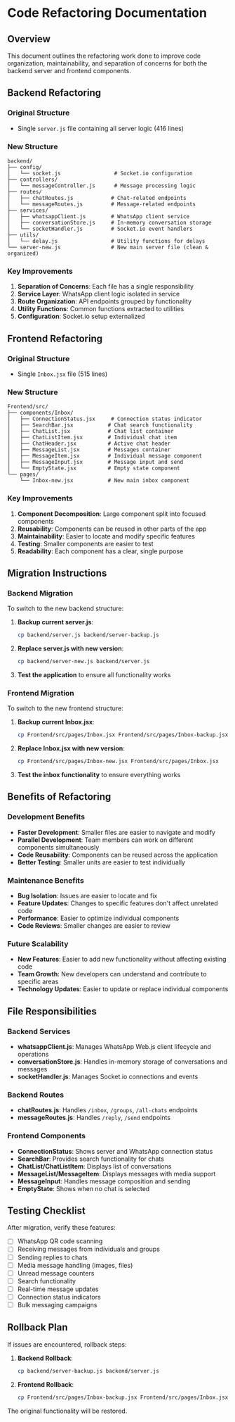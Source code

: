 # Code Refactoring Documentation

## Overview
This document outlines the refactoring work done to improve code organization, maintainability, and separation of concerns for both the backend server and frontend components.

## Backend Refactoring

### Original Structure
- Single `server.js` file containing all server logic (416 lines)

### New Structure
```
backend/
├── config/
│   └── socket.js                 # Socket.io configuration
├── controllers/
│   └── messageController.js      # Message processing logic
├── routes/
│   ├── chatRoutes.js            # Chat-related endpoints
│   └── messageRoutes.js         # Message-related endpoints
├── services/
│   ├── whatsappClient.js        # WhatsApp client service
│   ├── conversationStore.js     # In-memory conversation storage
│   └── socketHandler.js         # Socket.io event handlers
├── utils/
│   └── delay.js                 # Utility functions for delays
└── server-new.js                # New main server file (clean & organized)
```

### Key Improvements
1. **Separation of Concerns**: Each file has a single responsibility
2. **Service Layer**: WhatsApp client logic isolated in service
3. **Route Organization**: API endpoints grouped by functionality
4. **Utility Functions**: Common functions extracted to utilities
5. **Configuration**: Socket.io setup externalized

## Frontend Refactoring

### Original Structure
- Single `Inbox.jsx` file (515 lines)

### New Structure
```
Frontend/src/
├── components/Inbox/
│   ├── ConnectionStatus.jsx     # Connection status indicator
│   ├── SearchBar.jsx           # Chat search functionality
│   ├── ChatList.jsx            # Chat list container
│   ├── ChatListItem.jsx        # Individual chat item
│   ├── ChatHeader.jsx          # Active chat header
│   ├── MessageList.jsx         # Messages container
│   ├── MessageItem.jsx         # Individual message component
│   ├── MessageInput.jsx        # Message input and send
│   └── EmptyState.jsx          # Empty state component
└── pages/
    └── Inbox-new.jsx           # New main inbox component
```

### Key Improvements
1. **Component Decomposition**: Large component split into focused components
2. **Reusability**: Components can be reused in other parts of the app
3. **Maintainability**: Easier to locate and modify specific features
4. **Testing**: Smaller components are easier to test
5. **Readability**: Each component has a clear, single purpose

## Migration Instructions

### Backend Migration
To switch to the new backend structure:

1. **Backup current server.js**:
   ```bash
   cp backend/server.js backend/server-backup.js
   ```

2. **Replace server.js with new version**:
   ```bash
   cp backend/server-new.js backend/server.js
   ```

3. **Test the application** to ensure all functionality works

### Frontend Migration
To switch to the new frontend structure:

1. **Backup current Inbox.jsx**:
   ```bash
   cp Frontend/src/pages/Inbox.jsx Frontend/src/pages/Inbox-backup.jsx
   ```

2. **Replace Inbox.jsx with new version**:
   ```bash
   cp Frontend/src/pages/Inbox-new.jsx Frontend/src/pages/Inbox.jsx
   ```

3. **Test the inbox functionality** to ensure everything works

## Benefits of Refactoring

### Development Benefits
- **Faster Development**: Smaller files are easier to navigate and modify
- **Parallel Development**: Team members can work on different components simultaneously
- **Code Reusability**: Components can be reused across the application
- **Better Testing**: Smaller units are easier to test individually

### Maintenance Benefits
- **Bug Isolation**: Issues are easier to locate and fix
- **Feature Updates**: Changes to specific features don't affect unrelated code
- **Performance**: Easier to optimize individual components
- **Code Reviews**: Smaller changes are easier to review

### Future Scalability
- **New Features**: Easier to add new functionality without affecting existing code
- **Team Growth**: New developers can understand and contribute to specific areas
- **Technology Updates**: Easier to update or replace individual components

## File Responsibilities

### Backend Services
- **whatsappClient.js**: Manages WhatsApp Web.js client lifecycle and operations
- **conversationStore.js**: Handles in-memory storage of conversations and messages
- **socketHandler.js**: Manages Socket.io connections and events

### Backend Routes
- **chatRoutes.js**: Handles `/inbox`, `/groups`, `/all-chats` endpoints
- **messageRoutes.js**: Handles `/reply`, `/send` endpoints

### Frontend Components
- **ConnectionStatus**: Shows server and WhatsApp connection status
- **SearchBar**: Provides search functionality for chats
- **ChatList/ChatListItem**: Displays list of conversations
- **MessageList/MessageItem**: Displays messages with media support
- **MessageInput**: Handles message composition and sending
- **EmptyState**: Shows when no chat is selected

## Testing Checklist

After migration, verify these features:
- [ ] WhatsApp QR code scanning
- [ ] Receiving messages from individuals and groups
- [ ] Sending replies to chats
- [ ] Media message handling (images, files)
- [ ] Unread message counters
- [ ] Search functionality
- [ ] Real-time message updates
- [ ] Connection status indicators
- [ ] Bulk messaging campaigns

## Rollback Plan

If issues are encountered, rollback steps:

1. **Backend Rollback**:
   ```bash
   cp backend/server-backup.js backend/server.js
   ```

2. **Frontend Rollback**:
   ```bash
   cp Frontend/src/pages/Inbox-backup.jsx Frontend/src/pages/Inbox.jsx
   ```

The original functionality will be restored.